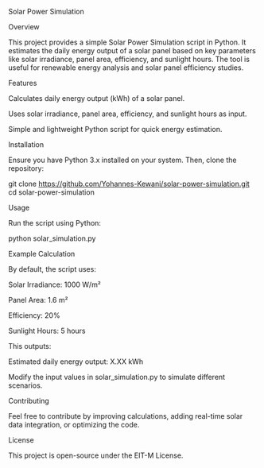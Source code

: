 Solar Power Simulation

Overview

This project provides a simple Solar Power Simulation script in Python. It estimates the daily energy output of a solar panel based on key parameters like solar irradiance, panel area, efficiency, and sunlight hours. The tool is useful for renewable energy analysis and solar panel efficiency studies.

Features

Calculates daily energy output (kWh) of a solar panel.

Uses solar irradiance, panel area, efficiency, and sunlight hours as input.

Simple and lightweight Python script for quick energy estimation.

Installation

Ensure you have Python 3.x installed on your system. Then, clone the repository:

git clone https://github.com/Yohannes-Kewani/solar-power-simulation.git
cd solar-power-simulation

Usage

Run the script using Python:

python solar_simulation.py

Example Calculation

By default, the script uses:

Solar Irradiance: 1000 W/m²

Panel Area: 1.6 m²

Efficiency: 20%

Sunlight Hours: 5 hours

This outputs:

Estimated daily energy output: X.XX kWh

Modify the input values in solar_simulation.py to simulate different scenarios.

Contributing

Feel free to contribute by improving calculations, adding real-time solar data integration, or optimizing the code.

License

This project is open-source under the EIT-M License.
